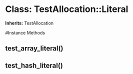 # Class: TestAllocation::Literal
**Inherits:** TestAllocation
    




#Instance Methods
## test_array_literal() [](#method-i-test_array_literal)

## test_hash_literal() [](#method-i-test_hash_literal)

